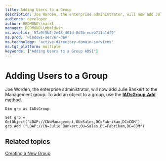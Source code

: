 ```yaml
---
title: Adding Users to a Group
description: Joe Worden, the enterprise administrator, will now add Julie Bankert to the Management group. To add an object to a group, use the IADsGroup.Add method.
audience: developer
author: REDMOND\\markl
manager: REDMOND\\mbaldwin
ms.assetid: '57a9f5b2-2e48-401d-8d3b-eceb711a1df9'
ms.prod: 'windows-server-dev'
ms.technology: 'active-directory-domain-services'
ms.tgt_platform: multiple
keywords: ["Adding Users to a Group ADSI"]
---
```


# Adding Users to a Group

Joe Worden, the enterprise administrator, will now add Julie Bankert to the Management group. To add an object to a group, use the [**IADsGroup.Add**](iadsgroup-add.md) method.


```VB
Dim grp as IADsGroup

Set grp = GetObject("LDAP://CN=Management,OU=Sales,DC=Fabrikam,DC=COM") 
grp.Add ("LDAP://CN=Julie Bankert,OU=Sales,DC=Fabrikam,DC=COM")
```



## Related topics

<dl> <dt>

[Creating a New Group](creating-a-new-group.md)
</dt> </dl>

 

 




